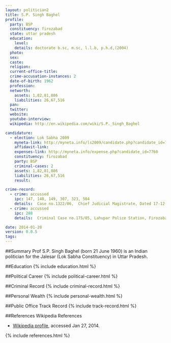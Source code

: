 ```yaml
---
layout: politician2
title: S.P. Singh Baghel
profile: 
  party: BSP
  constituency: firozabad
  state: uttar pradesh
  education: 
    level: 
    details: doctorate b.sc, m.sc, l.l.b, p.h.d,(2004)
  photo: 
  sex: 
  caste: 
  religion: 
  current-office-title: 
  crime-accusation-instances: 2
  date-of-birth: 1962
  profession: 
  networth: 
    assets: 1,82,81,086
    liabilities: 26,67,516
  pan: 
  twitter: 
  website: 
  youtube-interview: 
  wikipedia: http://en.wikipedia.com/wiki/S.P._Singh_Baghel

candidature: 
  - election: Lok Sabha 2009
    myneta-link: http://myneta.info/ls2009/candidate.php?candidate_id=7760
    affidavit-link: 
    expenses-link: http://myneta.info/expense.php?candidate_id=7760
    constituency: firozabad 
    party: BSP
    criminal-cases: 2
    assets: 1,82,81,086
    liabilities: 26,67,516
    result:  

crime-record: 
  - crime: accussed
    ipc: 147, 148, 149, 307, 323, 504
    details:  Case no.1322/06,  Chief Judicial Magistrate, Dated 17-12-05  
  - crime: accussed
    ipc: 288
    details:  Criminal Case no.175/05, Lahupar Police Station, Firozabad  

date: 2014-01-28
version: 0.0.5
tags: 
---
```

##Summary
Prof S.P. Singh Baghel (born 21 June 1960) is an Indian politician for the Jalesar (Lok Sabha Constituency) in Uttar Pradesh.




##Education
{% include education.html %}


##Political Career
{% include political-career.html %}


##Criminal Record
{% include criminal-record.html %}


##Personal Wealth
{% include personal-wealth.html %}


##Public Office Track Record
{% include track-record.html %}


##References
Wikipedia References
- [Wikipedia profile]({{page.profile.wikipedia}}), accessed Jan 27, 2014.



{% include references.html %}